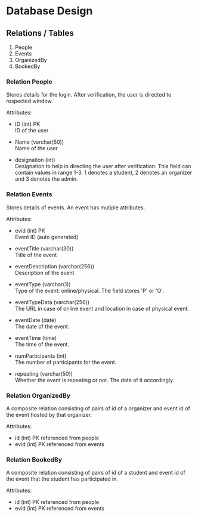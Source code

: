 # Database Design

## Relations / Tables

1. People
2. Events
3. OrganizedBy
4. BookedBy

### Relation People

Stores details for the login. After verification, the user is directed to respected window.

Attributes:

- ID (int) PK  
   ID of the user

- Name (varchar(50))  
   Name of the user

* designation (int)  
   Designation to help in directing the user after verification. This field can contain values in range 1-3. 1 denotes a student, 2 denotes an organizer and 3 denotes the admin.

### Relation Events

Stores details of events. An event has mutiple attributes.

Attributes:

- evid (int) PK  
   Event ID (auto generated)

- eventTitle (varchar(30))  
   Title of the event

- eventDescription (varchar(256))  
   Description of the event

- eventType (varchar(1))  
   Type of the event: online/physical. The field stores 'P' or 'O'.

- eventTypeData (varchar(256))  
   The URL in case of online event and location in case of physical event.

- eventDate (date)  
   The date of the event.

- eventTime (time)  
   The time of the event.

- numParticipants (int)  
   The number of participants for the event.

- repeating (varchar(50))  
   Whether the event is repeating or not. The data of it accordingly.

### Relation OrganizedBy

A composite relation consisting of pairs of id of a organizer and event id of the event hosted by that organizer.

Attributes:

- id (int) PK referenced from people
- evid (int) PK referenced from events

### Relation BookedBy

A composite relation consisting of pairs of id of a student and event id of the event that the student has participated in.

Attributes:

- id (int) PK referenced from people
- evid (int) PK referenced from events
